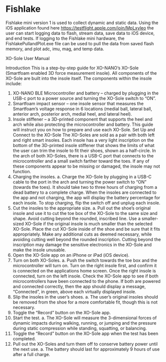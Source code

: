 # Fishlake
Fishlake mini version 1 is used to collect dynamic and static data. Using the iOS application found here https://testflight.apple.com/join/MpLxyleo the user can start logging data to flash, stream data, save data to iOS device, and end tests. If logging to the Fishlake mini hardware, the FishlakePullandPlot.exe file can be used to pull the data from saved flash memory, and plot adc, imu, mag, and temp data.


XO-Sole User Manual

Introduction
This is a step-by-step guide for XO-NANO’s XO-Sole (Smartfoam enabled 3D force measurement insole). All components of the XO-Sole are built into the insole itself. The components within the insole include:
1.	XO-NANO BLE Microcontroller and battery – charged by plugging in the USB-c port to a power source and turning the XO-Sole switch to “ON”.
2.	Smartfoam impact sensor – one insole sensor that measures the Smartfoam’s voltage response in 6 locations (medial ball, lateral ball, anterior arch, posterior arch, medial heel, and lateral heel).
3.	Insole stiffener – a 3D-printed component that supports the heel and arch while also protecting the microcontroller and battery.
This guide will instruct you on how to prepare and use each XO-Sole.
Set Up and Connect to the XO-Sole
The XO-Soles are sold as a pair with both left and right smart insoles. Each insole has a very light inscription on the bottom of the 3D-printed insole stiffener that shows the limits of what the user can trim the insole to fit their shoes, shown as a half-circle. In the arch of both XO-Soles, there is a USB-C port that connects to the microcontroller and a small switch farther toward the toes. If any of these components appear to be missing or damaged, the insole may not function.
1.	Charging the insoles.
a.	Charge the XO-Sole by plugging in a USB-C cable to the port in the arch and turning the power switch to “ON” (towards the toes). It should take two to three hours of charging from a dead battery to a complete charge. When the insoles are connected to the app and not charging, the app will display the battery percentage for each insole. To stop charging, flip the switch off and unplug each insole.
2.	Cut the insoles to the appropriate size.
a.	Pull out the shoe’s original insole and use it to cut the toe box of the XO-Sole to the same size and shape. Avoid cutting beyond the rounded, inscribed line. Use a smaller-sized XO-Sole if the original insole is much smaller than the selected XO-Sole. Place the cut XO-Sole inside of the shoe and be sure that it fits appropriately. Make any additional cuts as deemed necessary, while avoiding cutting well beyond the rounded inscription. Cutting beyond the inscription may damage the sensitive electronics in the XO-Sole and make the insole unusable.
3.	Open the XO-Sole app on an iPhone or iPad (iOS device).
4.	Turn on both XO-Soles.
a.	Push the switch towards the toe box and the microcontroller will turn on. Turn on the right insole first, and confirm it is connected on the applications home screen.  Once the right insole is connected, turn on the left insole. Check the XO-Sole app to see if both microcontrollers have been connected to the phone. If both are powered and connected correctly, then the app should display a message, “Connected”, in green, above each virtually displayed insole. 
5.	Slip the insoles in the user’s shoes.
a.	The user’s original insoles should be removed from the shoe for a more comfortable fit, though this is not necessary.
6.	Toggle the “Record” button on the XO-Sole app.
7.	Start the test.
a.	The XO-Sole will measure the 3-dimensional forces of dynamic impacts during walking, running, or jumping and the pressure during static compression while standing, squatting, or balancing.
8.	Toggle the “Record” button on the XO-Sole app when the test has been completed.
9.	Pull out the XO-Soles and turn them off to conserve battery power until the next use.
a.	The battery should last for approximately 9 hours   of use after a full charge.
